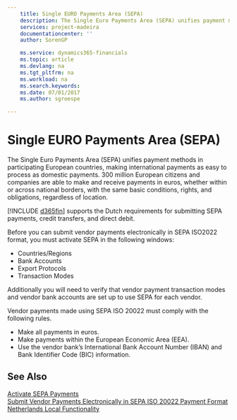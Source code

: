 ```yaml
---
    title: Single EURO Payments Area (SEPA)
    description: The Single Euro Payments Area (SEPA) unifies payment methods in participating European countries, making international payments as easy to process as domestic payments.
    services: project-madeira
    documentationcenter: ''
    author: SorenGP

    ms.service: dynamics365-financials
    ms.topic: article
    ms.devlang: na
    ms.tgt_pltfrm: na
    ms.workload: na
    ms.search.keywords:
    ms.date: 07/01/2017
    ms.author: sgroespe

---
```

# Single EURO Payments Area (SEPA)
The Single Euro Payments Area (SEPA) unifies payment methods in participating European countries, making international payments as easy to process as domestic payments. 300 million European citizens and companies are able to make and receive payments in euros, whether within or across national borders, with the same basic conditions, rights, and obligations, regardless of location.  

[!INCLUDE [d365fin](../../includes/d365fin_md.md)] supports the Dutch requirements for submitting SEPA payments, credit transfers, and direct debit.  

Before you can submit vendor payments electronically in SEPA ISO2022 format, you must activate SEPA in the following windows:  

- Countries/Regions  
- Bank Accounts  
- Export Protocols  
- Transaction Modes  

Additionally you will need to verify that vendor payment transaction modes and vendor bank accounts are set up to use SEPA for each vendor.  

Vendor payments made using SEPA ISO 20022 must comply with the following rules.  

- Make all payments in euros.  
- Make payments within the European Economic Area (EEA).  
- Use the vendor bank’s International Bank Account Number (IBAN) and Bank Identifier Code (BIC) information.  

## See Also  
 [Activate SEPA Payments](how-to-activate-sepa-payments.md)   
 [Submit Vendor Payments Electronically in SEPA ISO 20022 Payment Format](how-to-submit-vendor-payments-electronically-in-sepa-iso-20022-payment-format.md)   
 [Netherlands Local Functionality](netherlands-local-functionality.md)
